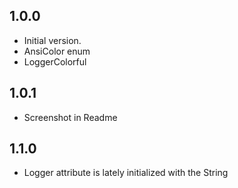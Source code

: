 ## 1.0.0

- Initial version.
- AnsiColor enum
- LoggerColorful

## 1.0.1

- Screenshot in Readme

## 1.1.0

- Logger attribute is lately initialized with the String

